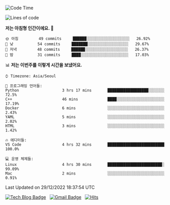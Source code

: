 <!-- ### Hi there 👋 -->

<!--
**dnchoi/dnchoi** is a ✨ _special_ ✨ repository because its `README.md` (this file) appears on your GitHub profile.

Here are some ideas to get you started:

- 🔭 I’m currently working on ...
- 🌱 I’m currently learning ...
- 👯 I’m looking to collaborate on ...
- 🤔 I’m looking for help with ...
- 💬 Ask me about ...
- 📫 How to reach me: ...
- 😄 Pronouns: ...
- ⚡ Fun fact: ...
-->

<!--START_SECTION:waka-->
![Code Time](http://img.shields.io/badge/Code%20Time-313%20hrs%2020%20mins-blue)

![Lines of code](https://img.shields.io/badge/%EC%A0%80%EB%8A%94%20%EC%97%AC%ED%83%9C%EA%B9%8C%EC%A7%80%20-151%20Thousand%20%EC%A4%84%EC%9D%98%20%EC%BD%94%EB%93%9C%EB%A5%BC%20%EC%9E%91%EC%84%B1%ED%96%88%EC%96%B4%EC%9A%94.-blue)

**저는 아침형 인간이에요. 🐤** 

```text
🌞 아침         49 commits     ██████░░░░░░░░░░░░░░░░░░░   26.92% 
🌆 낮　         54 commits     ███████░░░░░░░░░░░░░░░░░░   29.67% 
🌃 저녁         48 commits     ██████░░░░░░░░░░░░░░░░░░░   26.37% 
🌙 밤　         31 commits     ████░░░░░░░░░░░░░░░░░░░░░   17.03%

```


📊 **저는 이번주를 이렇게 시간을 보냈어요.** 

```text
⌚︎ Timezone: Asia/Seoul

💬 프로그래밍 언어들: 
Python                   3 hrs 17 mins       ██████████████████░░░░░░░   72.5% 
C++                      46 mins             ████░░░░░░░░░░░░░░░░░░░░░   17.19% 
Docker                   6 mins              ░░░░░░░░░░░░░░░░░░░░░░░░░   2.43% 
YAML                     5 mins              ░░░░░░░░░░░░░░░░░░░░░░░░░   2.02% 
HTML                     3 mins              ░░░░░░░░░░░░░░░░░░░░░░░░░   1.42%

🔥 에디터들: 
VS Code                  4 hrs 32 mins       █████████████████████████   100.0%

💻 운영 체제들: 
Linux                    4 hrs 30 mins       ████████████████████████░   99.09% 
Mac                      2 mins              ░░░░░░░░░░░░░░░░░░░░░░░░░   0.91%

```


 Last Updated on 29/12/2022 18:37:54 UTC
<!--END_SECTION:waka-->


[![Tech Blog Badge](http://img.shields.io/badge/-Tech%20blog-black?style=flat-square&logo=github&link=https://zzsza.github.io/)](https://dnchoi.github.io/)
&nbsp;
[![Gmail Badge](https://img.shields.io/badge/Gmail-d14836?style=flat-square&logo=Gmail&logoColor=white&link=mailto:snugyun01@gmail.com)](mailto:dongnyeokc@gmail.com)
&nbsp;
[![Hits](https://hits.seeyoufarm.com/api/count/incr/badge.svg?url=https%3A%2F%2Fgithub.com%2Fgjbae1212%2Fhit-counter&count_bg=%233D7CC8&title_bg=%23555555&icon=&icon_color=%23E7E7E7&title=hits&edge_flat=false)](https://hits.seeyoufarm.com)
<!-- 
![Anurag's github stats](https://github-readme-stats.vercel.app/api?username=dnchoi&show_icons=true&theme=tokyonight)
&nbsp;
![Top Langs](https://github-readme-stats.vercel.app/api/top-langs/?username=dnchoi&layout=compact&theme=tokyonight)
 -->
<div align='center'>
